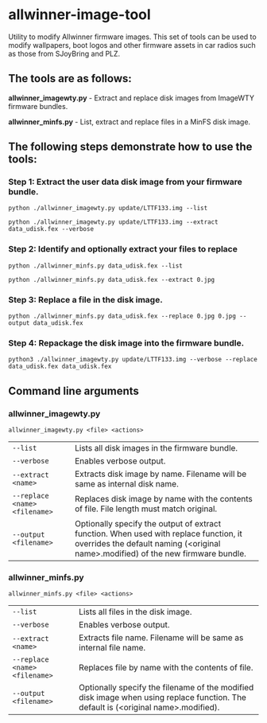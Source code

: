 # allwinner-image-tool
Utility to modify Allwinner firmware images. This set of tools can be used to modify wallpapers, boot logos and other firmware assets in car radios such as those from SJoyBring and PLZ.

## The tools are as follows:
**allwinner_imagewty.py** - Extract and replace disk images from ImageWTY firmware bundles.

**allwinner_minfs.py** - List, extract and replace files in a MinFS disk image.

## The following steps demonstrate how to use the tools:

### Step 1: Extract the user data disk image from your firmware bundle.
`python ./allwinner_imagewty.py update/LTTF133.img --list`

`python ./allwinner_imagewty.py update/LTTF133.img --extract data_udisk.fex --verbose`

### Step 2: Identify and optionally extract your files to replace
`python ./allwinner_minfs.py data_udisk.fex --list`

`python ./allwinner_minfs.py data_udisk.fex --extract 0.jpg`

### Step 3: Replace a file in the disk image.
`python ./allwinner_minfs.py data_udisk.fex --replace 0.jpg 0.jpg --output data_udisk.fex`

### Step 4: Repackage the disk image into the firmware bundle.
`python3 ./allwinner_imagewty.py update/LTTF133.img --verbose --replace data_udisk.fex data_udisk.fex`

## Command line arguments

### allwinner_imagewty.py

`allwinner_imagewty.py <file> <actions>`

|||
|--------|-------|
|`--list`| Lists all disk images in the firmware bundle. |
|`--verbose`| Enables verbose output. |
|`--extract <name>`| Extracts disk image by name. Filename will be same as internal disk name. |
|`--replace <name> <filename>`| Replaces disk image by name with the contents of file. File length must match original.|
|`--output <filename>`| Optionally specify the output of extract function. When used with replace function, it overrides the default naming (\<original name\>.modified) of the new firmware bundle. |

### allwinner_minfs.py

`allwinner_minfs.py <file> <actions>`

|||
|--------|-------|
|`--list`| Lists all files in the disk image. |
|`--verbose`| Enables verbose output. |
|`--extract <name>`| Extracts file name. Filename will be same as internal file name. |
|`--replace <name> <filename>`| Replaces file by name with the contents of file. |
|`--output <filename>`| Optionally specify the filename of the modified disk image when using replace function. The default is (\<original name\>.modified). |
